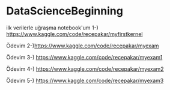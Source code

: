 # DataScienceBeginning
ilk verilerle uğraşma notebook'um
1-) https://www.kaggle.com/code/recepakar/myfirstkernel 

Ödevim 
2-)https://www.kaggle.com/code/recepakar/myexam

Ödevim
3-) https://www.kaggle.com/code/recepakar/myexam1 

Ödevim
4-) https://www.kaggle.com/code/recepakar/myexam2  

Ödevim 
5-) https://www.kaggle.com/code/recepakar/myexam3 
